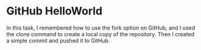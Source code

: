 # GitHub HelloWorld

In this task, I remembered how to use the fork option on GitHub, and I used the clone command to create a local copy of the repository. Then I created a simple commit and pushed it to GitHub.
